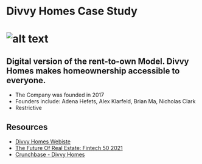 # Divvy Homes Case Study
# ![alt text](https://mma.prnewswire.com/media/1594334/Divvy_Homes_Logo.jpg?p=twitter)

## Digital version of the rent-to-own Model.  Divvy Homes makes homeownership accessible to everyone.
* The Company was founded in 2017
* Founders include: Adena Hefets, Alex Klarfeld, Brian Ma, Nicholas Clark
* Restrictive




## Resources
* [Divvy Homes Webiste](https://www.divvyhomes.com/)
* [The Future Of Real Estate: Fintech 50 2021](https://www.forbes.com/sites/margheritabeale/2021/06/08/the-future-of-real-estate-fintech-50-2021/?sh=1a58b9ed2c31)
* [Crunchbase - Divvy Homes](https://www.crunchbase.com/organization/divvy-homes)